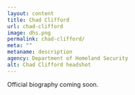 ```yaml
---
layout: content
title: Chad Clifford
url: chad-clifford
image: dhs.png
permalink: chad-clifford/
meta: ""
metaname: description
agency: Department of Homeland Security
alt: Chad Clifford headshot
---
```


Official biography coming soon.
